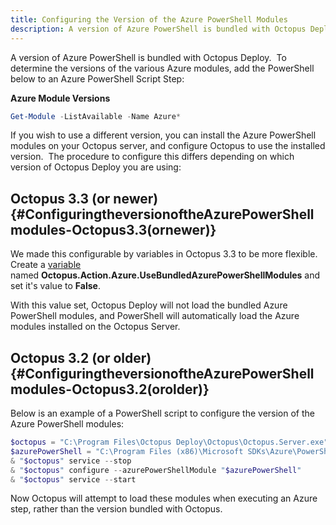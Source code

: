 ```yaml
---
title: Configuring the Version of the Azure PowerShell Modules
description: A version of Azure PowerShell is bundled with Octopus Deploy and it's possible to configure which version you wish to use in your deployments.
---
```


A version of Azure PowerShell is bundled with Octopus Deploy.  To determine the versions of the various Azure modules, add the PowerShell below to an Azure PowerShell Script Step:

**Azure Module Versions**

```powershell
Get-Module -ListAvailable -Name Azure*
```

If you wish to use a different version, you can install the Azure PowerShell modules on your Octopus server, and configure Octopus to use the installed version.  The procedure to configure this differs depending on which version of Octopus Deploy you are using:

## Octopus 3.3 (or newer) {#ConfiguringtheversionoftheAzurePowerShellmodules-Octopus3.3(ornewer)}

We made this configurable by variables in Octopus 3.3 to be more flexible. Create a [variable](/docs/deploying-applications/deployment-process/variables/index.md) named **Octopus.Action.Azure.UseBundledAzurePowerShellModules** and set it's value to **False**.

With this value set, Octopus Deploy will not load the bundled Azure PowerShell modules, and PowerShell will automatically load the Azure modules installed on the Octopus Server.

## Octopus 3.2 (or older) {#ConfiguringtheversionoftheAzurePowerShellmodules-Octopus3.2(orolder)}

Below is an example of a PowerShell script to configure the version of the Azure PowerShell modules:

```powershell
$octopus = "C:\Program Files\Octopus Deploy\Octopus\Octopus.Server.exe"
$azurePowerShell = "C:\Program Files (x86)\Microsoft SDKs\Azure\PowerShell\ServiceManagement\Azure\Azure.psd1"
& "$octopus" service --stop
& "$octopus" configure --azurePowerShellModule "$azurePowerShell"
& "$octopus" service --start

```

Now Octopus will attempt to load these modules when executing an Azure step, rather than the version bundled with Octopus.
